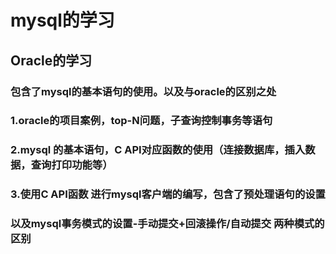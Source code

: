 # mysql的学习
## Oracle的学习
### 包含了mysql的基本语句的使用。以及与oracle的区别之处
### 1.oracle的项目案例，top-N问题，子查询控制事务等语句
### 2.mysql 的基本语句，C API对应函数的使用（连接数据库，插入数据，查询打印功能等）
### 3.使用C API函数 进行mysql客户端的编写，包含了预处理语句的设置
### 以及mysql事务模式的设置-手动提交+回滚操作/自动提交 两种模式的区别 
